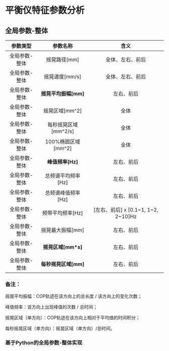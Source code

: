 # 平衡仪特征参数分析

## 全局参数-整体

|   参数类型    |       参数名称       |                含义                 |
| :-----------: | :------------------: | :---------------------------------: |
| 全局参数-整体 |     摇晃路径[mm]     |          全体、左右、前后           |
| 全局参数-整体 |    摇晃速度[mm/s]    |          全体、左右、前后           |
| 全局参数-整体 | **摇晃平均振幅[mm]** |             左右、前后              |
| 全局参数-整体 |    摇晃区域[mm^2]    |                全体                 |
| 全局参数-整体 | 每秒摇晃区域[mm^2/s] |                全体                 |
| 全局参数-整体 |  100%椭圆区域[mm^2]  |                全体                 |
| 全局参数-整体 |   **峰值频率[Hz]**   |             左右、前后              |
| 全局参数-整体 |  总频谱平均频率[Hz]  |             左右、前后              |
| 全局参数-整体 |  总频谱峰值频率[Hz]  |             左右、前后              |
| 全局参数-整体 |   频带平均频率[Hz]   | [左右、前后] x [0.1~1, 1~2, 2~10]Hz |
| 全局参数-整体 |   摇晃最大振幅[mm]   |             左右、前后              |
| 全局参数-整体 | **摇晃区域[mm\*s]**  |             左右、前后              |
| 全局参数-整体 | **每秒摇晃区域[mm]** |             左右、前后              |

### 备注：

摇晃平均振幅：COP轨迹在该方向上的总长度 / 该方向上的变化次数；

峰值频率：该方向上出现峰值的次数 / 总时间；

摇晃区域（单方向）：COP轨迹在该方向上相对于平均值的时间积分；

每秒摇晃区域（单方向）：摇晃区域（单方向）/总时间。

### 基于Python的全局参数-整体实现



